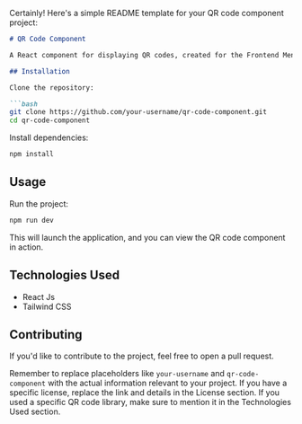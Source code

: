 Certainly! Here's a simple README template for your QR code component project:

```markdown
# QR Code Component

A React component for displaying QR codes, created for the Frontend Mentor's challenge. Built with React and styled using Tailwind CSS.

## Installation

Clone the repository:

```bash
git clone https://github.com/your-username/qr-code-component.git
cd qr-code-component
```

Install dependencies:

```bash
npm install
```

## Usage

Run the project:

```bash
npm run dev
```

This will launch the application, and you can view the QR code component in action.

## Technologies Used

- React Js
- Tailwind CSS

## Contributing

If you'd like to contribute to the project, feel free to open a pull request.


Remember to replace placeholders like `your-username` and `qr-code-component` with the actual information relevant to your project. If you have a specific license, replace the link and details in the License section. If you used a specific QR code library, make sure to mention it in the Technologies Used section.
